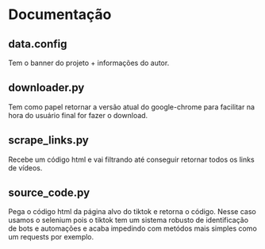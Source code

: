 <h1>Documentação</h1>

## data.config
Tem o banner do projeto + informações do autor.

## downloader.py
Tem como papel retornar a versão atual do google-chrome para facilitar na hora do usuário final for fazer o download.

## scrape_links.py
Recebe um código html e vai filtrando até conseguir retornar todos os links de vídeos.

## source_code.py
Pega o código html da página alvo do tiktok e retorna o código. Nesse caso usamos o selenium pois o tiktok tem um sistema robusto de identificação de bots e automações 
e acaba impedindo com metódos mais simples como um requests por exemplo.
